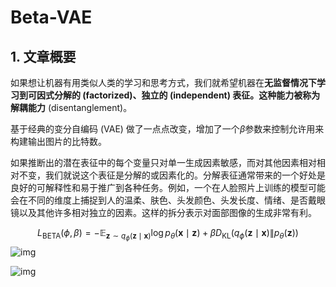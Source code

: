 # Beta-VAE

## 1. 文章概要

如果想让机器有用类似人类的学习和思考方式，我们就希望机器在**无监督情况下学习到可因式分解的 (factorized)、独立的 (independent) 表征。**这种能力被称为**解耦能力** (disentanglement)。

基于经典的变分自编码 (VAE) 做了一点点改变，增加了一个$\beta$参数来控制允许用来构建输出图片的比特数。

如果推断出的潜在表征中的每个变量只对单一生成因素敏感，而对其他因素相对相对不变，我们就说这个表征是分解的或因素化的。分解表征通常带来的一个好处是良好的可解释性和易于推广到各种任务。例如，一个在人脸照片上训练的模型可能会在不同的维度上捕捉到人的温柔、肤色、头发颜色、头发长度、情绪、是否戴眼镜以及其他许多相对独立的因素。这样的拆分表示对面部图像的生成非常有利。


$$
L_{\mathrm{BETA}}(\phi, \beta)=-\mathbb{E}_{\mathbf{z} \sim q_\phi(\mathbf{z} \mid \mathbf{x})} \log p_\theta(\mathbf{x} \mid \mathbf{z})+\beta D_{\mathrm{KL}}\left(q_\phi(\mathbf{z} \mid \mathbf{x}) \| p_\theta(\mathbf{z})\right)
$$
![img](https://qiniu.pattern.swarma.org/study_group/ppt_page/07_00_%E6%9D%8E%E6%A5%A0_%E6%97%A0%E7%9B%91%E7%9D%A3%E8%A7%A3%E8%80%A6%E8%A1%A8%E5%BE%81%E5%AD%A6%E4%B9%A0_p0002802.png)

![img](https://qiniu.pattern.swarma.org/study_group/ppt_page/07_00_%E6%9D%8E%E6%A5%A0_%E6%97%A0%E7%9B%91%E7%9D%A3%E8%A7%A3%E8%80%A6%E8%A1%A8%E5%BE%81%E5%AD%A6%E4%B9%A0_p0002987.png)

